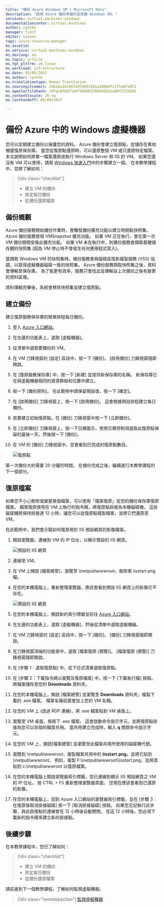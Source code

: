 ```yaml
---
title: "備份 Azure Windows VM | Microsoft Docs"
description: "使用 Azure 備份來備份並保護 Windows VM。"
services: virtual-machines-windows
documentationcenter: virtual-machines
author: cynthn
manager: timlt
editor: tysonn
tags: azure-resource-manager
ms.assetid: 
ms.service: virtual-machines-windows
ms.devlang: na
ms.topic: article
ms.tgt_pltfrm: vm-linux
ms.workload: infrastructure
ms.date: 05/05/2017
ms.author: cynthn
ms.translationtype: Human Translation
ms.sourcegitcommit: 2db2ba16c06f49fd851581a1088df21f5a87a911
ms.openlocfilehash: c97ac8f6df1e0fd669b3789d402e1e60f2154205
ms.contentlocale: zh-tw
ms.lasthandoff: 05/09/2017

---
```

# <a name="back-up-windows-virtual-machines-in-azure"></a>備份 Azure 中的 Windows 虛擬機器

您可以定期建立備份以保護您的資料。 Azure 備份會建立復原點，並儲存在異地備援復原保存庫。 當您從復原點還原時，可以還原整個 VM 或只還原特定檔案。 本文說明如何將單一檔案還原成執行 Windows Server 和 IIS 的 VM。 如果您還沒有 VM 可以使用，請用 [Windows 快速入門](quick-create-portal.md)中的步驟建立一個。 在本教學課程中，您將了解如何：

> [!div class="checklist"]
> * 建立 VM 的備份
> * 排定每日備份
> * 從備份還原檔案




## <a name="backup-overview"></a>備份概觀

Azure 備份服務開始備份作業時，會觸發備份擴充功能以建立時間點快照集。 Azure 備份服務使用 VMSnapshot 擴充功能。 如果 VM 正在執行，會在第一次 VM 備份期間安裝此擴充功能。 如果 VM 未在執行中，則備份服務會擷取基礎儲存體的快照集 (因為 VM 停止時不會發生任何應用程式寫入)。

當擷取 Windows VM 的快照集時，備份服務會與磁碟區陰影複製服務 (VSS) 協調，以取得虛擬機器磁碟一致的快照集。 Azure 備份服務擷取快照集之後，資料會傳輸至保存庫。 為了能更有效率，服務只會找出並傳輸自上次備份之後有變更的資料區塊。

資料傳輸完畢後，系統會移除快照集並建立復原點。


## <a name="create-a-backup"></a>建立備份
建立復原服務保存庫的簡單排程每日備份。 

1. 登入 [Azure 入口網站](https://portal.azure.com/)。
2. 在左邊的功能表上，選取 [虛擬機器]。 
3. 從清單中選取要備份的 VM。
4. 在 VM 刀鋒視窗的 [設定] 區段中，按一下 [備份]。 [啟用備份] 刀鋒視窗隨即開啟。
5. 在 [復原服務保存庫] 中，按一下 [新建] 並提供新保存庫的名稱。 新保存庫已在與虛擬機器相同的資源群組和位置中建立。
6. 按一下 [備份原則]。 在此範例中請保留預設值，按一下 [確定]。
7. 在 [啟用備份] 刀鋒視窗上，按一下 [啟用備份]。 這會根據預設排程建立每日備份。
10. 若要建立初始復原點，在 [備份] 刀鋒視窗中按一下 [立即備份]。
11. 在 [立即備份] 刀鋒視窗上，按一下日曆圖示，使用日曆控制項選取此復原點保留的最後一天，然後按一下 [備份]。
12. 在 VM 的 [備份] 刀鋒視窗中，您會看到已完成的復原點數目。

    ![復原點](./media/tutorial-backup-vms/backup-complete.png)
    
第一次備份大約需要 20 分鐘的時間。 在備份完成之後，繼續進行本教學課程的下一個部分。

## <a name="recover-a-file"></a>復原檔案

如果您不小心刪除或變更某個檔案，可以使用「檔案復原」從您的備份保存庫復原檔案。 檔案復原使用在 VM 上執行的指令碼，將復原點掛接為本機磁碟機。 這些磁碟機將保持掛接達 12 小時，讓您可以從復原點複製檔案，並將它們還原至 VM。  

在此範例中，我們會示範如何復原用於 IIS 預設網頁的影像檔案。 

1. 開啟瀏覽器，連線到 VM 的 IP 位址，以顯示預設的 IIS 網頁。

    ![預設的 IIS 網頁](./media/tutorial-backup-vms/iis-working.png)

2. 連線至 VM。
3. 在 VM 上開啟 [檔案總管]，瀏覽至 \inetpub\wwwroot，刪除案 iisstart.png 檔。
4. 在您的本機電腦上，重新整理瀏覽器，應該會看到預設 IIS 網頁上的影像已不存在。

    ![預設的 IIS 網頁](./media/tutorial-backup-vms/iis-broken.png)

5. 在您的本機電腦上，開啟新的索引標籤並前往 [Azure 入口網站](https://portal.azure.com)。
6. 在左邊的功能表上，選取 [虛擬機器]，然後從清單中選取虛擬機器。
8. 在 VM 刀鋒視窗的 [設定] 區段中，按一下 [備份]。 [備份] 刀鋒視窗隨即開啟。 
9. 在刀鋒視窗頂端的功能表中，選取 [檔案復原 (預覽)]。 [檔案復原 (預覽)] 刀鋒視窗隨即開啟。
10. 在 [步驟 1︰選取復原點] 中，從下拉式清單選取復原點。
11. 在 [步驟 2：下載指令碼以瀏覽及復原檔案] 中，按一下 [下載執行檔] 按鈕。 將檔案儲存至您的 **Downloads** 資料夾。
12. 在您的本機電腦上，開啟 [檔案總管] 並瀏覽至 **Downloads** 資料夾，複製下載的 .exe 檔案。 檔案名稱前面會加上您的 VM 名稱。 
13. 在您的 VM 上 (透過 RDP 連線)，將 .exe 檔案貼到 VM 桌面上。 
14. 瀏覽至 VM 桌面，按兩下 .exe 檔案。 這會啟動命令提示字元，並將復原點掛接為您可以存取的檔案共用。 當共用建立完成時，輸入 **q** 關閉命令提示字元。
15. 在您的 VM 上，開啟[檔案總管] 並瀏覽至此檔案共用所使用的磁碟機代號。
16. 瀏覽到 \inetpub\wwwroot，複製檔案共用中的 **iisstart.png**，並將它貼到 \inetpub\wwwroot。 例如，複製 F:\inetpub\wwwroot\iisstart.png，並將其貼到 c:\inetpub\wwwroot 以復原檔案。
17. 在您的本機電腦上開啟瀏覽器索引標籤，您已連線到顯示 IIS 預設網頁之 VM 的 IP 位址。 按 CTRL + F5 重新整理瀏覽器頁面。 您現在應該會看到已還原的影像。
18. 在您的本機電腦上，回到 Azure 入口網站的瀏覽器索引標籤，並在 [步驟 3︰在復原後取消掛接磁碟] 按一下 [取消掛接磁碟] 按鈕。 如果您忘記執行此步驟，與此掛接點的連線會在 12 小時後自動關閉。 在這 12 小時後，您必須下載新的指令碼來建立新的掛接點。


## <a name="next-steps"></a>後續步驟

在本教學課程中，您已了解如何：

> [!div class="checklist"]
> * 建立 VM 的備份
> * 排定每日備份
> * 從備份還原檔案

請前進到下一個教學課程，了解如何監視虛擬機器。

> [!div class="nextstepaction"]
> [監視虛擬機器](tutorial-monitoring.md)










